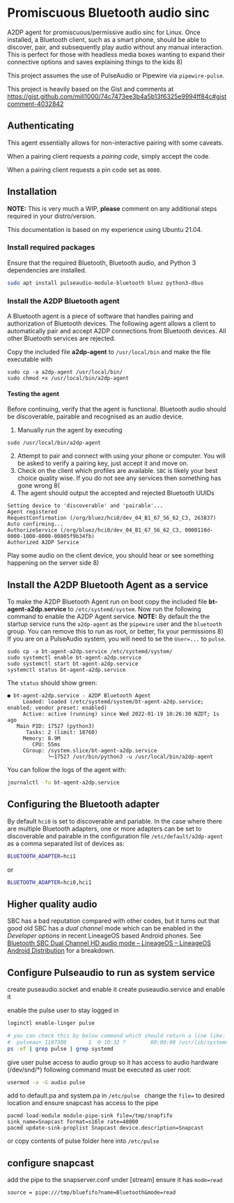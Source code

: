 # Promiscuous Bluetooth audio sinc

A2DP agent for promiscuous/permissive audio sinc for Linux. Once installed, a Bluetooth client, such as a smart phone, should be able to discover, pair, and subsequently play audio without any manual interaction. This is perfect for those with headless media boxes wanting to expand their connective options and saves explaining things to the kids 8) 

This project assumes the use of PulseAudio or Pipewire via `pipewire-pulse`.

This project is heavily based on the Gist and comments at https://gist.github.com/mill1000/74c7473ee3b4a5b13f6325e9994ff84c#gistcomment-4032842

## Authenticating
This agent essentially allows for non-interactive pairing with some caveats.

When a pairing client requests a _pairing code_, simply accept the code.

When a pairing client requests a pin code set as `0000`.

## Installation

**NOTE:** This is very much a WIP, **please** comment on any additional steps required in your distro/version.

This documentation is based on my experience using Ubuntu 21.04.

### Install required packages

Ensure that the required Bluetooth, Bluetooth audio, and Python 3 dependencies are installed.

```bash
sudo apt install pulseaudio-module-bluetooth bluez python3-dbus
```

### Install the A2DP Bluetooth agent

A Bluetooth agent is a piece of software that handles 
pairing and authorization of Bluetooth devices. The following agent 
allows a client to automatically pair and accept A2DP 
connections from Bluetooth devices.
All other Bluetooth services are rejected.

Copy the included file **a2dp-agent** to `/usr/local/bin` and make the file executable with

```
sudo cp -a a2dp-agent /usr/local/bin/
sudo chmod +x /usr/local/bin/a2dp-agent
```

#### Testing the agent

Before continuing, verify that the agent is functional. 
Bluetooth audio should be discoverable, pairable and recognised as an 
audio device.

1. Manually run the agent by executing

```
sudo /usr/local/bin/a2dp-agent
```

2. Attempt to pair and connect with using your phone or computer. You will be asked to verify a pairing key, just accept it and move on.
3. Check on the client which profiles are available. `SBC` is likely your best choice quality wise. If you do not see any services then something has gone wrong 8(
4. The agent should output the accepted and rejected Bluetooth UUIDs

```
Setting device to 'discoverable' and 'pairable'...
Agent registered
RequestConfirmation (/org/bluez/hci0/dev_04_B1_67_56_62_C3, 263837)
Auto confirming...
AuthorizeService (/org/bluez/hci0/dev_04_B1_67_56_62_C3, 0000110d-0000-1000-8000-00805f9b34fb)
Authorized A2DP Service
```

Play some audio on the client device, you should hear or see something happening on the server side 8)

## Install the A2DP Bluetooth Agent as a service

To make the A2DP Bluetooth Agent run on boot copy the included file **bt-agent-a2dp.service** to `/etc/systemd/system`.
Now run the following command to enable the A2DP Agent service.
**NOTE:** By default the the startup service runs the `a2dp-agent` as the `pipewire` user and the `bluetooth` group.
You can remove this to run as root, or better, fix your permissions 8)
If you are on a PulseAudio system, you will need to se the `User=...` to `pulse`.

```
sudo cp -a bt-agent-a2dp.service /etc/systemd/system/
sudo systemctl enable bt-agent-a2dp.service
sudo systemctl start bt-agent-a2dp.service
systemctl status bt-agent-a2dp.service
```

The `status` should show green:

```
● bt-agent-a2dp.service - A2DP Bluetooth Agent
     Loaded: loaded (/etc/systemd/system/bt-agent-a2dp.service; enabled; vendor preset: enabled)
     Active: active (running) since Wed 2022-01-19 10:26:30 NZDT; 1s ago
   Main PID: 17527 (python3)
      Tasks: 2 (limit: 18760)
     Memory: 8.9M
        CPU: 55ms
     CGroup: /system.slice/bt-agent-a2dp.service
             └─17527 /usr/bin/python3 -u /usr/local/bin/a2dp-agent
```

You can follow the logs of the agent with:

```bash
journalctl -fu bt-agent-a2dp.service
```

## Configuring the Bluetooth adapter
By default `hci0` is set to discoverable and pariable.
In the case where there are multiple Bluetooth adapters, one or more adapters can be set to discoverable and pairable in the configuration file `/etc/default/a2dp-agent` as a comma separated list of devices as:

```bash
BLUETOOTH_ADAPTER=hci1
```
or
```bash
BLUETOOTH_ADAPTER=hci0,hci1
```

## Higher quality audio

SBC has a bad reputation compared with other codes, but it turns out that good old SBC has a _dual channel_ mode which can be enabled in the _Developer options_ in recent LineageOS based Android phones.  See [Bluetooth SBC Dual Channel HD audio mode – LineageOS – LineageOS Android Distribution](https://lineageos.org/engineering/Bluetooth-SBC-XQ/) for a breakdown.


## Configure Pulseaudio to run as system service

create puseaudio.socket and enable it
create puseaudio.service and enable it

enable the pulse user to stay logged in
```bash
loginctl enable-linger pulse

# you can check this by below command which should return a line like:
#  pulseau+ 1187308       1  0 10:32 ?        00:00:00 /usr/lib/systemd/systemd --user
ps -ef | grep pulse | grep systemd
```

give user pulse access to audio group so it has access to audio hardware (/dev/snd/*)
following command must be executed as user root:
```bash
usermod -a -G audio pulse
```

add to default.pa and system.pa in `/etc/pulse `
change the `file=` to desired location and ensure snapcast has access to the pipe
```
pacmd load-module module-pipe-sink file=/tmp/snapfifo sink_name=Snapcast format=s16le rate=48000
pacmd update-sink-proplist Snapcast device.description=Snapcast
```

or copy contents of pulse folder here into `/etc/pulse`

## configure snapcast
add the pipe to the snapserver.conf under [stream]  ensure it has `mode=read`
```
source = pipe:///tmp/bluefifo?name=Bluetooth&mode=read
```

